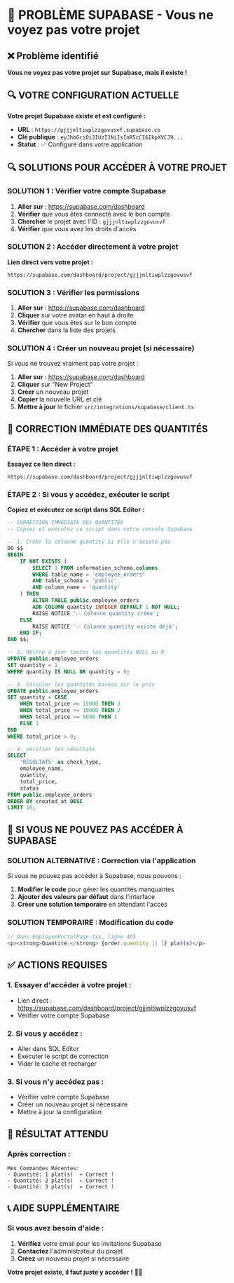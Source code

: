 # 🚨 PROBLÈME SUPABASE - Vous ne voyez pas votre projet

## ❌ Problème identifié

**Vous ne voyez pas votre projet sur Supabase, mais il existe !**

## 🔍 VOTRE CONFIGURATION ACTUELLE

**Votre projet Supabase existe et est configuré :**
- **URL** : `https://gjjjnltiwplzzgovusvf.supabase.co`
- **Clé publique** : `eyJhbGciOiJIUzI1NiIsInR5cCI6IkpXVCJ9...`
- **Statut** : ✅ Configuré dans votre application

## 🔍 SOLUTIONS POUR ACCÉDER À VOTRE PROJET

### **SOLUTION 1 : Vérifier votre compte Supabase**

1. **Aller sur** : https://supabase.com/dashboard
2. **Vérifier** que vous êtes connecté avec le bon compte
3. **Chercher** le projet avec l'ID : `gjjjnltiwplzzgovusvf`
4. **Vérifier** que vous avez les droits d'accès

### **SOLUTION 2 : Accéder directement à votre projet**

**Lien direct vers votre projet :**
```
https://supabase.com/dashboard/project/gjjjnltiwplzzgovusvf
```

### **SOLUTION 3 : Vérifier les permissions**

1. **Aller sur** : https://supabase.com/dashboard
2. **Cliquer** sur votre avatar en haut à droite
3. **Vérifier** que vous êtes sur le bon compte
4. **Chercher** dans la liste des projets

### **SOLUTION 4 : Créer un nouveau projet (si nécessaire)**

Si vous ne trouvez vraiment pas votre projet :

1. **Aller sur** : https://supabase.com/dashboard
2. **Cliquer** sur "New Project"
3. **Créer** un nouveau projet
4. **Copier** la nouvelle URL et clé
5. **Mettre à jour** le fichier `src/integrations/supabase/client.ts`

## 🔧 CORRECTION IMMÉDIATE DES QUANTITÉS

### **ÉTAPE 1 : Accéder à votre projet**

**Essayez ce lien direct :**
```
https://supabase.com/dashboard/project/gjjjnltiwplzzgovusvf
```

### **ÉTAPE 2 : Si vous y accédez, exécuter le script**

**Copiez et exécutez ce script dans SQL Editor :**

```sql
-- CORRECTION IMMÉDIATE DES QUANTITÉS
-- Copiez et exécutez ce script dans votre console Supabase

-- 1. Créer la colonne quantity si elle n'existe pas
DO $$
BEGIN
    IF NOT EXISTS (
        SELECT 1 FROM information_schema.columns 
        WHERE table_name = 'employee_orders' 
        AND table_schema = 'public'
        AND column_name = 'quantity'
    ) THEN
        ALTER TABLE public.employee_orders 
        ADD COLUMN quantity INTEGER DEFAULT 1 NOT NULL;
        RAISE NOTICE '✅ Colonne quantity créée';
    ELSE
        RAISE NOTICE '✅ Colonne quantity existe déjà';
    END IF;
END $$;

-- 2. Mettre à jour toutes les quantités NULL ou 0
UPDATE public.employee_orders 
SET quantity = 1 
WHERE quantity IS NULL OR quantity = 0;

-- 3. Calculer les quantités basées sur le prix
UPDATE public.employee_orders 
SET quantity = CASE 
    WHEN total_price >= 15000 THEN 3
    WHEN total_price >= 10000 THEN 2
    WHEN total_price >= 5000 THEN 1
    ELSE 1
END
WHERE total_price > 0;

-- 4. Vérifier les résultats
SELECT 
    'RÉSULTATS' as check_type,
    employee_name,
    quantity,
    total_price,
    status
FROM public.employee_orders
ORDER BY created_at DESC
LIMIT 10;
```

## 🚨 SI VOUS NE POUVEZ PAS ACCÉDER À SUPABASE

### **SOLUTION ALTERNATIVE : Correction via l'application**

Si vous ne pouvez pas accéder à Supabase, nous pouvons :

1. **Modifier le code** pour gérer les quantités manquantes
2. **Ajouter des valeurs par défaut** dans l'interface
3. **Créer une solution temporaire** en attendant l'accès

### **SOLUTION TEMPORAIRE : Modification du code**

```typescript
// Dans EmployeePortalPage.tsx, ligne 465
<p><strong>Quantité:</strong> {order.quantity || 1} plat(s)</p>
```

## ✅ ACTIONS REQUISES

### **1. Essayer d'accéder à votre projet :**
- Lien direct : https://supabase.com/dashboard/project/gjjjnltiwplzzgovusvf
- Vérifier votre compte Supabase

### **2. Si vous y accédez :**
- Aller dans SQL Editor
- Exécuter le script de correction
- Vider le cache et recharger

### **3. Si vous n'y accédez pas :**
- Vérifier votre compte Supabase
- Créer un nouveau projet si nécessaire
- Mettre à jour la configuration

## 🎯 RÉSULTAT ATTENDU

### **Après correction :**
```
Mes Commandes Récentes:
- Quantité: 1 plat(s)  ← Correct !
- Quantité: 2 plat(s)  ← Correct !
- Quantité: 3 plat(s)  ← Correct !
```

## 📞 AIDE SUPPLÉMENTAIRE

### **Si vous avez besoin d'aide :**
1. **Vérifiez** votre email pour les invitations Supabase
2. **Contactez** l'administrateur du projet
3. **Créez** un nouveau projet si nécessaire

**Votre projet existe, il faut juste y accéder !** 🚀✅










